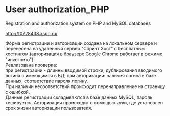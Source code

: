 # User authorization_PHP
Registration and authorization system on PHP and MySQL databases

http://f0728438.xsph.ru/

Форма регистрации и авторизации создана на локальном сервере и перенесена на удаленный сервер "Спринт Хост" с  бесплатным хостингом (авторизация в браузере Google Chrome работает в режиме "инкогнито").  
 Реализована проверка:  
при регистрации - длинны вводимой строки; дублирования вводимого логина с имеющимся в БД;
при авторизации: наличия логина в базе данных, соответствие пароля логину.     
При наличии несоответствий происходит перенаправление на страницу с ошибкой.  
Данные регистрации складываются в базе данных MySQL, пароль хешируется. 
Авторизация происходит с помощью куки, где установлен срок жизни авторизации пользователя.  
